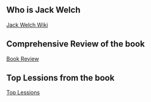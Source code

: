 ## Who is Jack Welch
 [Jack Welch Wiki](https://en.wikipedia.org/wiki/Jack_Welch)

## Comprehensive Review of the book 
 [Book Review](http://allreaders.com/book-review-summary/winning-37443) 

## Top Lessions from the book
 [Top Lessions](http://character-education.info/Money/books/Jack_Welch_Winning.htm)